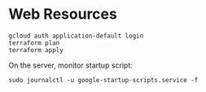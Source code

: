 # Web Resources

```
gcloud auth application-default login
terraform plan
terraform apply
```

On the server, monitor startup script:

```
sudo journalctl -u google-startup-scripts.service -f
```
